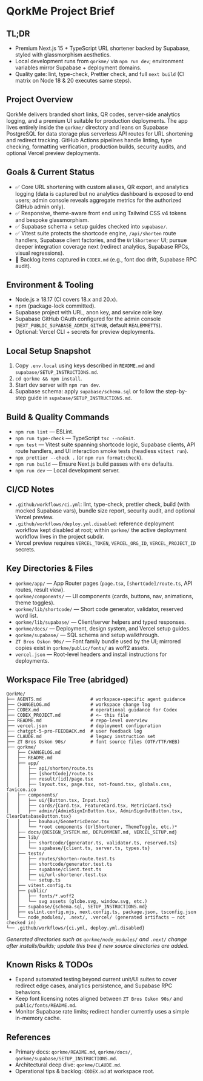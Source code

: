 # QorkMe Project Brief

## TL;DR
- Premium Next.js 15 + TypeScript URL shortener backed by Supabase, styled with glassmorphism aesthetics.
- Local development runs from `qorkme/` via `npm run dev`; environment variables mirror Supabase + deployment domains.
- Quality gate: lint, type-check, Prettier check, and full `next build` (CI matrix on Node 18 & 20 executes same steps).

## Project Overview
QorkMe delivers branded short links, QR codes, server-side analytics logging, and a premium UI suitable for production deployments. The app lives entirely inside the `qorkme/` directory and leans on Supabase PostgreSQL for data storage plus serverless API routes for URL shortening and redirect tracking. GitHub Actions pipelines handle linting, type checking, formatting verification, production builds, security audits, and optional Vercel preview deployments.

## Goals & Current Status
- ✅ Core URL shortening with custom aliases, QR export, and analytics logging (data is captured but no analytics dashboard is exposed to end users; admin console reveals aggregate metrics for the authorized GitHub admin only).
- ✅ Responsive, theme-aware front end using Tailwind CSS v4 tokens and bespoke glassmorphism.
- ✅ Supabase schema + setup guides checked into `supabase/`.
- ✅ Vitest suite protects the shortcode engine, `/api/shorten` route handlers, Supabase client factories, and the `UrlShortener` UI; pursue deeper integration coverage next (redirect analytics, Supabase RPCs, visual regressions).
- 📝 Backlog items captured in `CODEX.md` (e.g., font doc drift, Supabase RPC audit).

## Environment & Tooling
- Node.js ≥ 18.17 (CI covers 18.x and 20.x).
- npm (package-lock committed).
- Supabase project with URL, anon key, and service role key.
- Supabase GitHub OAuth configured for the admin console (`NEXT_PUBLIC_SUPABASE_ADMIN_GITHUB`, default `REALEMMETTS`).
- Optional: Vercel CLI + secrets for preview deployments.

## Local Setup Snapshot
1. Copy `.env.local` using keys described in `README.md` and `supabase/SETUP_INSTRUCTIONS.md`.
2. `cd qorkme && npm install`.
3. Start dev server with `npm run dev`.
4. Supabase schema: apply `supabase/schema.sql` or follow the step-by-step guide in `supabase/SETUP_INSTRUCTIONS.md`.

## Build & Quality Commands
- `npm run lint` — ESLint.
- `npm run type-check` — TypeScript `tsc --noEmit`.
- `npm test` — Vitest suite spanning shortcode logic, Supabase clients, API route handlers, and UI interaction smoke tests (headless `vitest run`).
- `npx prettier --check .` (or `npm run format:check`).
- `npm run build` — Ensure Next.js build passes with env defaults.
- `npm run dev` — Local development server.

## CI/CD Notes
- `.github/workflows/ci.yml`: lint, type-check, prettier check, build (with mocked Supabase vars), bundle size report, security audit, and optional Vercel preview.
- `.github/workflows/deploy.yml.disabled`: reference deployment workflow kept disabled at root; within `qorkme/` the active deployment workflow lives in the project subdir.
- Vercel preview requires `VERCEL_TOKEN`, `VERCEL_ORG_ID`, `VERCEL_PROJECT_ID` secrets.

## Key Directories & Files
- `qorkme/app/` — App Router pages (`page.tsx`, `[shortCode]/route.ts`, API routes, result view).
- `qorkme/components/` — UI components (cards, buttons, nav, animations, theme toggles).
- `qorkme/lib/shortcode/` — Short code generator, validator, reserved word list.
- `qorkme/lib/supabase/` — Client/server helpers and typed responses.
- `qorkme/docs/` — Deployment, design system, and Vercel setup guides.
- `qorkme/supabase/` — SQL schema and setup walkthrough.
- `ZT Bros Oskon 90s/` — Font family bundle used by the UI; mirrored copies exist in `qorkme/public/fonts/` as woff2 assets.
- `vercel.json` — Root-level headers and install instructions for deployments.

## Workspace File Tree (abridged)
```
QorkMe/
├── AGENTS.md                  # workspace-specific agent guidance
├── CHANGELOG.md               # workspace change log
├── CODEX.md                   # operational guidance for Codex
├── CODEX_PROJECT.md           # <— this file
├── README.md                  # repo-level overview
├── vercel.json                # deployment configuration
├── chatgpt-5-pro-FEEDBACK.md  # user feedback log
├── CLAUDE.md                  # legacy instruction set
├── ZT Bros Oskon 90s/         # font source files (OTF/TTF/WEB)
├── qorkme/
│   ├── CHANGELOG.md
│   ├── README.md
│   ├── app/
│   │   ├── api/shorten/route.ts
│   │   ├── [shortCode]/route.ts
│   │   ├── result/[id]/page.tsx
│   │   ├── layout.tsx, page.tsx, not-found.tsx, globals.css, favicon.ico
│   ├── components/
│   │   ├── ui/{Button.tsx, Input.tsx}
│   │   ├── cards/{Card.tsx, FeatureCard.tsx, MetricCard.tsx}
│   │   ├── admin/{AdminSignInButton.tsx, AdminSignOutButton.tsx, ClearDatabaseButton.tsx}
│   │   ├── bauhaus/GeometricDecor.tsx
│   │   └── *root components (UrlShortener, ThemeToggle, etc.)*
│   ├── docs/{DESIGN_SYSTEM.md, DEPLOYMENT.md, VERCEL_SETUP.md}
│   ├── lib/
│   │   ├── shortcode/{generator.ts, validator.ts, reserved.ts}
│   │   └── supabase/{client.ts, server.ts, types.ts}
│   ├── tests/
│   │   ├── routes/shorten-route.test.ts
│   │   ├── shortcode/generator.test.ts
│   │   ├── supabase/client.test.ts
│   │   ├── ui/url-shortener.test.tsx
│   │   └── setup.ts
│   ├── vitest.config.ts
│   ├── public/
│   │   ├── fonts/*.woff2
│   │   └── svg assets (globe.svg, window.svg, etc.)
│   ├── supabase/{schema.sql, SETUP_INSTRUCTIONS.md}
│   ├── eslint.config.mjs, next.config.ts, package.json, tsconfig.json
│   └── node_modules/, .next/, .vercel/ (generated artifacts — not checked in)
└── .github/workflows/{ci.yml, deploy.yml.disabled}
```
*Generated directories such as `qorkme/node_modules/` and `.next/` change after installs/builds; update this tree if new source directories are added.*

## Known Risks & TODOs
- Expand automated testing beyond current unit/UI suites to cover redirect edge cases, analytics persistence, and Supabase RPC behaviors.
- Keep font licensing notes aligned between `ZT Bros Oskon 90s/` and `public/fonts/README.md`.
- Monitor Supabase rate limits; redirect handler currently uses a simple in-memory cache.

## References
- Primary docs: `qorkme/README.md`, `qorkme/docs/`, `qorkme/supabase/SETUP_INSTRUCTIONS.md`.
- Architectural deep dive: `qorkme/CLAUDE.md`.
- Operational tips & backlog: `CODEX.md` at workspace root.
